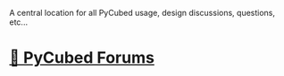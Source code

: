 A central location for all PyCubed usage, design discussions, questions, etc...

# [💬 PyCubed Forums](https://github.com/pycubed/forum/discussions)
